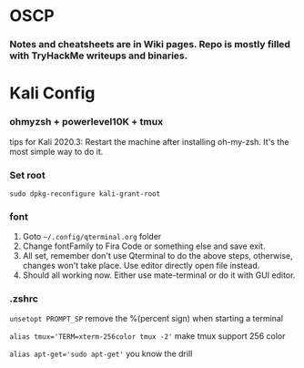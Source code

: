 # OSCP
### Notes and cheatsheets are in Wiki pages. Repo is mostly filled with TryHackMe writeups and binaries.

# Kali Config
### ohmyzsh + powerlevel10K + tmux
tips for Kali 2020.3: Restart the machine after installing oh-my-zsh. It's the most simple way to do it.

### Set root
`sudo dpkg-reconfigure kali-grant-root`

### font
1. Goto `~/.config/qterminal.org` folder
2. Change fontFamily to Fira Code or something else and save exit.
3. All set, remember don't use Qterminal to do the above steps, otherwise, changes won't take place. Use editor directly open file instead.
4. Should all working now. Either use mate-terminal or do it with GUI editor. 

### .zshrc
`unsetopt PROMPT_SP` remove the %(percent sign) when starting a terminal

`alias tmux='TERM=xterm-256color tmux -2'` make tmux support 256 color

`alias apt-get='sudo apt-get'` you know the drill
